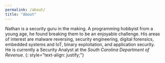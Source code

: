 ```yaml
---
permalink: /about/
title: "About"
---
```


Nathan is a security guru in the making. A programming hobbyist from a young age, he found breaking them to be an enjoyable challenge. His areas of interest are malware reversing, security engineering, digital forensics, embedded systems and IoT, binary exploitation, and application security. He is currently a Security Analyst at the _South Carolina Department of Revenue._
{: style="text-align: justify;"}